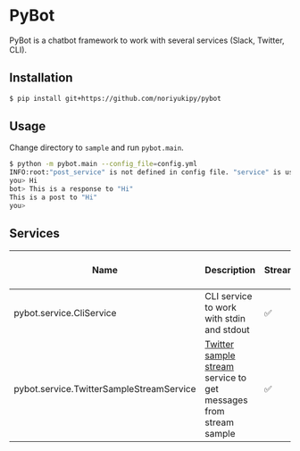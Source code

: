 # PyBot

PyBot is a chatbot framework to work with several services (Slack, Twitter, CLI).

## Installation

```sh
$ pip install git+https://github.com/noriyukipy/pybot
```

## Usage

Change directory to `sample` and run `pybot.main`.

```sh
$ python -m pybot.main --config_file=config.yml
INFO:root:"post_service" is not defined in config file. "service" is used for "post_service" instead.
you> Hi
bot> This is a response to "Hi"
This is a post to "Hi"
you>
```

## Services

| Name | Description | Stream | Post | Respond to message |
| --- | --- | --- | --- | --- |
| pybot.service.CliService | CLI service to work with stdin and stdout | :white_check_mark: | :white_check_mark: | :white_check_mark: |
| pybot.service.TwitterSampleStreamService | [Twitter sample stream](https://developer.twitter.com/en/docs/tweets/sample-realtime/overview/get_statuses_sample) service to get messages from stream sample | :white_check_mark: | :x: | :x: |